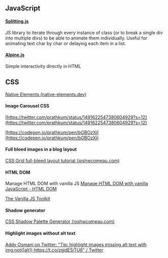 ## JavaScript

#### [Splitting.js](https://splitting.js.org/)
JS library to iterate through every instance of class (or to break a single div into multiple divs) to be able to animate them individually. Useful for animating text char by char or delaying each item in a list.

#### [Alpine.js](https://alpinejs.dev/)
Simple interactivity directly in HTML

## CSS

[Native Elements (native-elements.dev)](https://native-elements.dev/#/)

#### Image Carousel CSS
      
[https://twitter.com/prathkum/status/1491622547380604929?s=12](https://twitter.com/prathkum/status/1491622547380604929?s=12)
      
[https://codepen.io/prathkum/pen/bGBOzXj](https://codepen.io/prathkum/pen/bGBOzXj)

#### Full bleed images in a blog layout
[CSS Grid full-bleed layout tutorial (joshwcomeau.com)](https://www.joshwcomeau.com/css/full-bleed/)

#### HTML DOM

Manage HTML DOM with vanilla JS
[Manage HTML DOM with vanilla JavaScript - HTML DOM](https://htmldom.dev/)

[The Vanilla JS Toolkit](https://vanillajstoolkit.com/)

#### Shadow generator
[CSS Shadow Palette Generator (joshwcomeau.com)](https://www.joshwcomeau.com/shadow-palette/)

#### Highlight images without alt text
[Addy Osmani on Twitter: "Tip: highlight images missing alt text with img:not([alt]) https://t.co/zgjdE5iTU6" / Twitter](https://twitter.com/addyosmani/status/1223872295619330048)